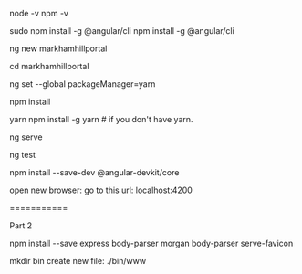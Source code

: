 
node -v
npm -v

sudo npm install -g @angular/cli
npm install -g @angular/cli

ng new markhamhillportal

cd markhamhillportal

ng set --global packageManager=yarn

npm install 

yarn
	npm install -g yarn # if you don't have yarn.

ng serve

ng test

npm install --save-dev @angular-devkit/core

open new browser: 
	go to this url: localhost:4200

	
===========

Part 2

npm install --save express body-parser morgan body-parser serve-favicon

mkdir bin
create new file:  ./bin/www